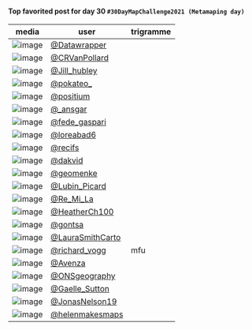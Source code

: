#### Top favorited post for day 30 `#30DayMapChallenge2021 (Metamaping day)`

| media | user | trigramme |
|-------|------|-----------|
| ![image](uploads/756b21950aff5657c9746ad87a08974a/image.png) |[@Datawrapper](https://twitter.com/Datawrapper/status/1465724297973014540)||
| ![image](uploads/d2f08e5f2748eabe9b7c5a12bb12c423/image.png) |[@CRVanPollard](https://twitter.com/CRVanPollard/status/1465852096432025605)||
| ![image](uploads/35afcebb39e7d3076b9c54a62a7e0cc9/image.png) |[@Jill_hubley](https://twitter.com/Jill_hubley/status/1465863945722511364)||
| ![image](uploads/3b339a3355b380d307c46fb6739a4839/image.png) |[@pokateo_](https://twitter.com/pokateo_/status/1465754558907535377)||
| ![image](uploads/61a8895afb4399cdebd87990a7aa9299/image.png) |[@positium](https://twitter.com/positium/status/1465720646651068426)||
| ![image](uploads/bedaaf63f2bb0d9e456d4b0eebd9d57a/image.png) |[@_ansgar](https://twitter.com/_ansgar/status/1465676543619964928)||
| ![image](uploads/7159fbed79d9c09950f9fe77d67233fe/image.png) |[@fede_gaspari](https://twitter.com/fede_gaspari/status/1465663569668812807)||
| ![image](uploads/29eaa27f12da8ed8a78301b930fd4eae/image.png) |[@loreabad6](https://twitter.com/loreabad6/status/1465591310153392132)||
| ![image](uploads/79dfc7ab7534f23a68f4e2fbaee4b0f3/image.png) |[@recifs](https://twitter.com/recifs/status/1465657563488337929)||
| ![image](uploads/7fb74b6fa8963e7304842a17e846ebca/image.png) |[@dakvid](https://twitter.com/dakvid/status/1457209566811230214)||
| ![image](uploads/8ebd0514d52f952e56ca9c0f9912b563/image.png) |[@geomenke](https://twitter.com/geomenke/status/1465642135919681540)||
| ![image](uploads/65c43712d135e2106004562d4be60ffb/image.png) |[@Lubin_Picard](https://twitter.com/Lubin_Picard/status/1465735636225335306)||
| ![image](uploads/c4440faa454932444606e8dfe38175c4/image.png) |[@Re_Mi_La](https://twitter.com/Re_Mi_La/status/1465535218367016962)||
| ![image](uploads/ed41d5bbd0183214262ff3d081d6408e/image.png) |[@HeatherCh100](https://twitter.com/HeatherCh100/status/1465747239473664002)||
| ![image](uploads/d5b8923ce69c9436f624516e3c9a948e/image.png) |[@gontsa](https://twitter.com/gontsa/status/1465786449446461455)||
| ![image](uploads/aad4ca93fe796644447607fb2187df20/image.png) |[@LauraSmithCarto](https://twitter.com/LauraSmithCarto/status/1465698376406560776)||
| ![image](uploads/76bc0e926cc8624ebfcfba9d7276dc45/image.png) |[@richard_vogg](https://twitter.com/richard_vogg/status/1465586348639858697)|mfu|
| ![image](uploads/0da7c1102f788fc6cdeddab56392e4ae/image.png) |[@Avenza](https://twitter.com/Avenza/status/1465795082758639624)||
| ![image](uploads/2baf81645f7aca650a34cc66019a8443/image.png) |[@ONSgeography](https://twitter.com/ONSgeography/status/1465712225742516227)||
| ![image](uploads/b781da6bd693e6ef961251b6ca2b6856/image.png) |[@Gaelle_Sutton](https://twitter.com/Gaelle_Sutton/status/1465584632372465667)||
| ![image](uploads/452e0becfe800166c5a00fd13ed7ad42/image.png) |[@JonasNelson19](https://twitter.com/JonasNelson19/status/1465579725011701763)||
| ![image](uploads/ea4952fb916a168f72de206530f558c3/image.png) |[@helenmakesmaps](https://twitter.com/helenmakesmaps/status/1465701094567268360)||